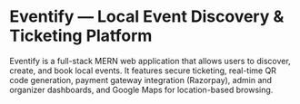# Eventify — Local Event Discovery & Ticketing Platform
Eventify is a full-stack MERN web application that allows users to discover, create, and book local events. It features secure ticketing, real-time QR code generation, payment gateway integration (Razorpay), admin and organizer dashboards, and Google Maps for location-based browsing.
